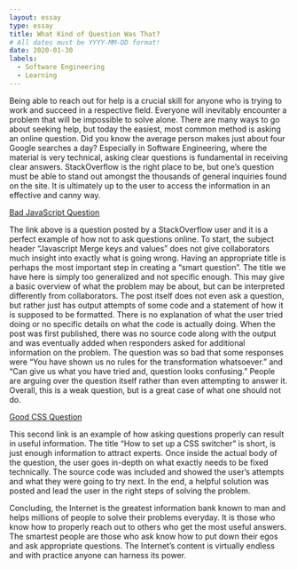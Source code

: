 ```yaml
---
layout: essay
type: essay
title: What Kind of Question Was That?
# All dates must be YYYY-MM-DD format!
date: 2020-01-30
labels:
  - Software Engineering
  - Learning
---
```


Being able to reach out for help is a crucial skill for anyone who is trying to work and succeed in a respective field. Everyone will inevitably encounter a problem that will be impossible to solve alone. There are many ways to go about seeking help, but today the easiest, most common method is asking an online question. Did you know the average person makes just about four Google searches a day? Especially in Software Engineering, where the material is very technical, asking clear questions is fundamental in receiving clear answers. StackOverflow is the right place to be, but one’s question must be able to stand out amongst the thousands of general inquiries found on the site. It is ultimately up to the user to access the information in an effective and canny way. 

[Bad JavaScript Question](https://stackoverflow.com/questions/59999013/javascript-merge-keys-and-values)

The link above is a question posted by a StackOverflow user and it is a perfect example of how not to ask questions online. To start, the subject header “Javascript Merge keys and values” does not give collaborators much insight into exactly what is going wrong. Having an appropriate title is perhaps the most important step in creating a “smart question”. The title we have here is simply too generalized and not specific enough. This may give a basic overview of what the problem may be about, but can be interpreted differently from collaborators. The post itself does not even ask a question, but rather just has output attempts of some code and a statement of how it is supposed to be formatted. There is no explanation of what the user tried doing or no specific details on what the code is actually doing. When the post was first published, there was no source code along with the output and was eventually added when responders asked for additional information on the problem. The question was so bad that some responses were “You have shown us no rules for the transformation whatsoever.” and “Can give us what you have tried and, question looks confusing.” People are arguing over the question itself rather than even attempting to answer it. Overall, this is a weak question, but is a great case of what one should not do.

[Good CSS Question](https://stackoverflow.com/questions/5118/how-to-set-up-a-css-switcher)

This second link is an example of how asking questions properly can result in useful information. The title “How to set up a CSS switcher” is short, is just enough information to attract experts. Once inside the actual body of the question, the user goes in-depth on what exactly needs to be fixed technically. The source code was included and showed the user’s attempts and what they were going to try next. In the end, a helpful solution was posted and lead the user in the right steps of solving the problem. 

Concluding, the Internet is the greatest information bank known to man and helps millions of people to solve their problems everyday. It is those who know how to properly reach out to others who get the most useful answers. The smartest people are those who ask know how to put down their egos and ask appropriate questions. The Internet’s content is virtually endless and with practice anyone can harness its power. 
